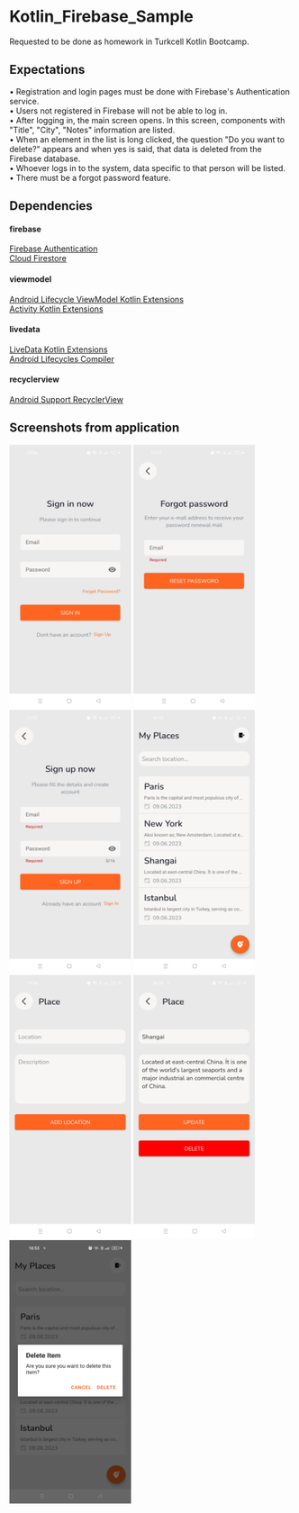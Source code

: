 # Kotlin_Firebase_Sample
Requested to be done as homework in Turkcell Kotlin Bootcamp.
## Expectations
• Registration and login pages must be done with Firebase's Authentication service. </br>
• Users not registered in Firebase will not be able to log in. </br>
• After logging in, the main screen opens. In this screen, components with "Title", "City", "Notes" information are listed. </br>
• When an element in the list is long clicked, the question "Do you want to delete?" appears and when yes is said, that data is deleted from the Firebase database. </br>
• Whoever logs in to the system, data specific to that person will be listed. </br>
• There must be a forgot password feature. </br>
## Dependencies
#### firebase
[Firebase Authentication](https://firebase.google.com/docs/auth/android/start)</br>
[Cloud Firestore](https://firebase.google.com/docs/firestore/quickstart)
#### viewmodel
[Android Lifecycle ViewModel Kotlin Extensions](https://mvnrepository.com/artifact/androidx.lifecycle/lifecycle-viewmodel-ktx)</br>
[Activity Kotlin Extensions](https://mvnrepository.com/artifact/androidx.activity/activity-ktx)
#### livedata
[LiveData Kotlin Extensions](https://mvnrepository.com/artifact/androidx.lifecycle/lifecycle-livedata-ktx?repo=google)</br>
[Android Lifecycles Compiler](https://mvnrepository.com/artifact/androidx.lifecycle/lifecycle-compiler?repo=google)
#### recyclerview
[Android Support RecyclerView](https://mvnrepository.com/artifact/androidx.recyclerview/recyclerview)

## Screenshots from application
<p float="left"> 
<img src="https://github.com/hazarduman0/Kotlin_Firebase_Sample/blob/main/screenshots/sc-1.jpg?raw=true" width="216" height="468">
<img src="https://github.com/hazarduman0/Kotlin_Firebase_Sample/blob/main/screenshots/sc-2.jpg?raw=true" width="216" height="468">
<img src="https://github.com/hazarduman0/Kotlin_Firebase_Sample/blob/main/screenshots/sc-3.jpg?raw=true" width="216" height="468">
<img src="https://github.com/hazarduman0/Kotlin_Firebase_Sample/blob/main/screenshots/sc-4.jpg?raw=true" width="216" height="468">
<img src="https://github.com/hazarduman0/Kotlin_Firebase_Sample/blob/main/screenshots/sc-5.jpg?raw=true" width="216" height="468">
<img src="https://github.com/hazarduman0/Kotlin_Firebase_Sample/blob/main/screenshots/sc-6.jpg?raw=true" width="216" height="468">
<img src="https://github.com/hazarduman0/Kotlin_Firebase_Sample/blob/main/screenshots/sc-7.jpg?raw=true" width="216" height="468">
</p>
